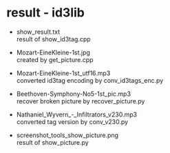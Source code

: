 result - id3lib
===============

- show_result.txt </br>
result of show_id3tag.cpp </br>

- Mozart-EineKleine-1st.jpg </br>
created  by get_picture.cpp </br>

- Mozart-EineKleine-1st_utf16.mp3 </br>
converted id3tag encoding by conv_id3tags_enc.py </br>

- Beethoven-Symphony-No5-1st_pic.mp3 </br>
recover broken picture by recover_picture.py </br>

- Nathaniel_Wyvern_-_Infiltrators_v230.mp3 </br>
converted tag version by conv_v230.py </br>

- screenshot_tools_show_picture.png </br>
result of show_picture.py </br>

